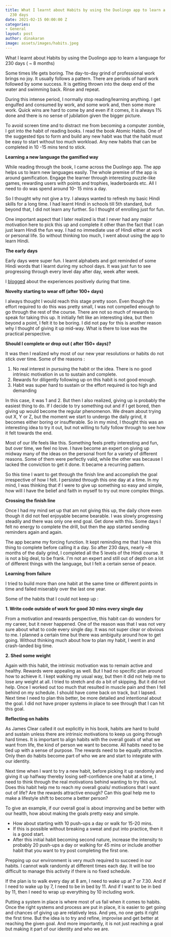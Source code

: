 ```yaml
---
title: What I learnt about Habits by using the Duolingo app to learn a language for
  230 days
date: 2021-02-15 00:00:00 Z
categories:
- General
layout: post
author: dinakaran
image: assets/images/habits.jpeg
---
```


What I learnt about Habits by using the Duolingo app to learn a language for 230 days ( ~ 8 months) 

Some times life gets boring. The day-to-day grind of professional work brings no joy. It usually follows a pattern. There are periods of hard work followed by some success. It is getting thrown into the deep end of the water and swimming back. Rinse and repeat.

During this intense period, I normally stop reading/learning anything. I get engulfed and consumed by work, and some work and, then some more work. Quick wins are hard to come by and even if it comes, it is always 1% done and there is no sense of jubilation given the bigger picture. 

To avoid screen time and to distract me from becoming a computer zombie,  I got into the habit of reading books. I read the book Atomic Habits. One of the suggested tips to form and build any new habit was that the habit must be easy to start without too much workload. Any new habits that can be completed in 10 -15 mins tend to stick. 

**Learning a new language the gamified way**

While reading through the book,  I came across the Duolingo app. The app helps us to learn new languages easily. The whole premise of the app is around gamification. Engage the learner through interesting puzzle-like games, rewarding users with points and trophies, leaderboards etc. All I need to do was spend around 10- 15 mins a day. 

So I thought why not give a try. I always wanted to refresh my basic Hindi skills for a long time. I had learnt Hindi in schools till 5th standard, but beyond that, I did not learn any further. So I thought of enrolling just for fun. 

One important aspect that I later realized is that I never had any major motivation here to pick this up and complete it other than the fact that I can just learn Hindi the fun way. I had no immediate use of Hindi either at work or personal life. So without thinking too much, I went about using the app to learn Hindi.  

**The early days**

Early days were super fun. I learnt alphabets and got reminded of some Hindi words that I learnt during my school days. It was just fun to see progressing through every level day after day, week after week.

I [blogged](https://dinakaran.dev/blog/Learning-New-Language-through-Duolingo-Reflections-On-DailyRoutine-and-Personalized-Learning/) about the experiences positively during that time. 


**Novelty starting to wear off (after 100+ days)**

I always thought I would reach this stage pretty soon. Even though the effort required to do this was pretty small, I was not compelled enough to go through the rest of the course. There are not so much of rewards to speak for taking this up. It initially felt like an interesting idea, but then beyond a point, I felt it to be boring.  I did not pay for this is another reason why I thought of giving it up mid-way. What is there to lose was the practical perspective. 

**Should I complete or drop out ( after 150+ days)?**

It was then I realized why most of our new year resolutions or habits do not stick over time. Some of the reasons : 

1. No real interest in pursuing the habit or the idea. There is no good intrinsic motivation in us to sustain and complete.
1. Rewards for diligently following up on this habit is not good enough. 
1. Habit was super hard to sustain or the effort required is too high and demanding


In this case, it was 1 and 2. But then I also realized, giving up is probably the easiest thing to do. If I decide to try something out and if I get bored, then giving up would become the regular phenomenon. We dream about trying out X, Y or Z, but the moment we start to undergo the daily grind, it becomes either boring or insufferable. So in my mind, I thought this was an interesting idea to try it out, but not willing to fully follow through to see how it felt towards the end.

Most of our life feels like this. Something feels pretty interesting and fun, but over time, we feel no love. I have become an expert on giving up midway many of the ideas on the personal front for a variety of different reasons. Some of them were perfectly valid, while the other was because I lacked the conviction to get it done. It became a recurring pattern. 

So this time I want to get through the finish line and accomplish the goal irrespective of how I felt. I persisted through this one day at a time. In my mind, I was thinking that if I were to give up something so easy and simple, how will I have the belief and faith in myself to try out more complex things.

**Crossing the finish line** 

Once I had my mind set up that am not giving this up, the daily chore even though it did not feel enjoyable became bearable. I was slowly progressing steadily and there was only one end goal. Get done with this. Some days I felt no energy to complete the drill, but then the app started sending reminders again and again. 

The app became my forcing function. It kept reminding me that I have this thing to complete before calling it a day. So after 230 days, nearly ~8 months of the daily grind, I completed all the 5 levels of the Hindi course. It is not a big deal, to be frank. I'm not an expert and still out of depth on a lot of different things with the language, but I felt a certain sense of peace. 

**Learning from failure** 

I tried to build more than one habit at the same time or different points in time and failed miserably over the last one year. 

Some of the habits that I could not keep up : 

**1. Write code outside of work for good 30 mins every single day**

From a motivation and rewards perspective, this habit can do wonders for my career, but it never happened. One of the reason was that I was not very sure about what to code every single day. It was not super clear or obvious to me. I planned a certain time but there was ambiguity around how to get going.  Without thinking much about how to plan my habit, I went in and crash-landed big time. 

**2. Shed some weight**

Again with this habit, the intrinsic motivation was to remain active and healthy. Rewards were appealing as well.  But I had no specific plan around how to achieve it. I kept walking my usual way, but then it did not help me to lose any weight at all. I tried to stretch and do a bit of skipping. But it did not help. Once I worked out too much that resulted in muscle pain and then I fell behind on my schedule. I should have come back on track, but I lapsed. Next time I need to plan this better, be more detailed and intentional about the goal. I did not have proper systems in place to see through that I can hit this goal. 

**Reflecting on habits**

As James Clear called it out explicitly in his book, habits are hard to build and sustain unless there are intrinsic motivations to keep us going through hard times. It is important to align habits with the overall goals of what we want from life, the kind of person we want to become. All habits need to be tied up with a sense of purpose. The rewards need to be equally attractive. Only then do habits become part of who we are and start to integrate with our identity. 

Next time when I want to try a new habit, before picking it up randomly and giving it up halfway thereby losing self-confidence one habit at a time, I need to think through the real motivations behind wanting to try this out.  Does this habit help me to reach my overall goals/ motivations that I want out of life? Are the rewards attractive enough? Can this goal help me to make a lifestyle shift to become a better person? 

To give an example, if our overall goal is about improving and be better with our health, how about making the goals pretty easy and simple.

- How about starting with 10 push-ups a day or walk for 15-20 mins. 
- If this is possible without breaking a sweat and put into practice, then it is a good start. 
- After this initial habit becoming second nature, increase the intensity to probably 20 push-ups a day or walking for 45 mins or include another habit that you want to try post completing the first one.


Prepping up our environment is very much required to succeed in our habits. I cannot walk randomly at different times each day. It will be too difficult to manage this activity if there is no fixed schedule. 

If the plan is to walk every day at 8 am, I need to wake up at 7 or 7.30. And if I need to wake up by 7, I need to be in bed by 11. And if I want to be in bed by 11, then I need to wrap up everything by 10 including work. 

Putting a system in place is where most of us fail when it comes to habits. Once the right systems and process are put in place, it is easier to get going and chances of giving up are relatively less. And yes, no one gets it right the first time. But the idea is to try and refine, improvise and get better at reaching the given goal. And more importantly, it is not just reaching a goal but making it part of our identity and who we are.  

